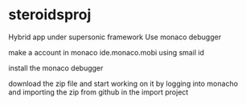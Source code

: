# steroidsproj
Hybrid app under supersonic framework
Use monaco debugger 

make a account in monaco ide.monaco.mobi using smail id

install the monaco debugger

download the zip file and start working on it by logging into monacho  
and importing the zip from github in the import project
